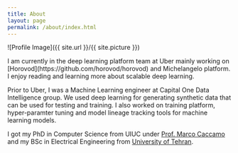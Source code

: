 ```yaml
---
title: About
layout: page
permalink: /about/index.html
---
```

![Profile Image]({{ site.url }}/{{ site.picture }})

<p>I am currently in the deep learning platform team at Uber mainly working on [Horovod](https://github.com/horovod/horovod)
and Michelangelo platform. I enjoy reading and learning more about scalable deep learning. 

Prior to Uber, I was a Machine Learning engineer at Capital One Data Intelligence group. We used deep learning for generating synthetic data that can be used for testing and training. I also worked on training platform, hyper-paramter tuning and model lineage tracking tools for machine learning models.

I got my PhD in Computer Science from UIUC under [Prof. Marco Caccamo](http://cs.illinois.edu/directory/profile/mcaccamo) and my BSc in Electrical Engineering from [University of Tehran](https://ece.ut.ac.ir/en).</p>

